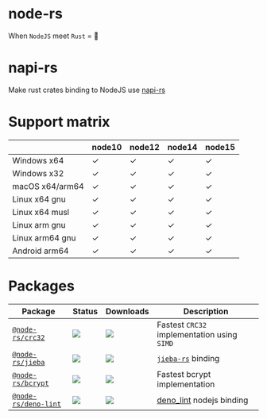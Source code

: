 # node-rs

When `NodeJS` meet `Rust` = 🚀

# napi-rs

Make rust crates binding to NodeJS use [napi-rs](https://github.com/napi-rs/napi-rs)

# Support matrix

|                 | node10 | node12 | node14 | node15 |
| --------------- | ------ | ------ | ------ | ------ |
| Windows x64     | ✓      | ✓      | ✓      | ✓      |
| Windows x32     | ✓      | ✓      | ✓      | ✓      |
| macOS x64/arm64 | ✓      | ✓      | ✓      | ✓      |
| Linux x64 gnu   | ✓      | ✓      | ✓      | ✓      |
| Linux x64 musl  | ✓      | ✓      | ✓      | ✓      |
| Linux arm gnu   | ✓      | ✓      | ✓      | ✓      |
| Linux arm64 gnu | ✓      | ✓      | ✓      | ✓      |
| Android arm64   | ✓      | ✓      | ✓      | ✓      |

# Packages

| Package                                      | Status                                                         | Downloads                                                               | Description                                                       |
| -------------------------------------------- | -------------------------------------------------------------- | ----------------------------------------------------------------------- | ----------------------------------------------------------------- |
| [`@node-rs/crc32`](./packages/crc32)         | ![](https://github.com/napi-rs/node-rs/workflows/CI/badge.svg) | ![](https://img.shields.io/npm/dm/@node-rs/crc32.svg?sanitize=true)     | Fastest `CRC32` implementation using `SIMD`                       |
| [`@node-rs/jieba`](./packages/jieba)         | ![](https://github.com/napi-rs/node-rs/workflows/CI/badge.svg) | ![](https://img.shields.io/npm/dm/@node-rs/jieba.svg?sanitize=true)     | [`jieba-rs`](https://github.com/messense/jieba-rs) binding        |
| [`@node-rs/bcrypt`](./packages/bcrypt)       | ![](https://github.com/napi-rs/node-rs/workflows/CI/badge.svg) | ![](https://img.shields.io/npm/dm/@node-rs/bcrypt.svg?sanitize=true)    | Fastest bcrypt implementation                                     |
| [`@node-rs/deno-lint`](./packages/deno-lint) | ![](https://github.com/napi-rs/node-rs/workflows/CI/badge.svg) | ![](https://img.shields.io/npm/dm/@node-rs/deno-lint.svg?sanitize=true) | [deno_lint](https://github.com/denoland/deno_lint) nodejs binding |
